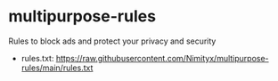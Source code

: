 # multipurpose-rules
Rules to block ads and protect your privacy and security

- rules.txt: https://raw.githubusercontent.com/Nimityx/multipurpose-rules/main/rules.txt
